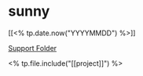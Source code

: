 # sunny

[[<% tp.date.now("YYYYMMDD") %>]]

[Support Folder](file://%2FUsers%2Freynardlee%2FDesktop%2Frey-vault%2F20221024%20-%20sunny%2F)

<% tp.file.include("[[project]]") %>